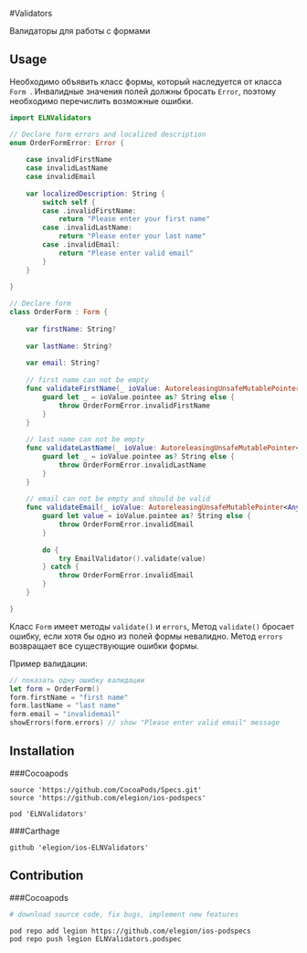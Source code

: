 #Validators

Валидаторы для работы с формами

## Usage

Необходимо объявить класс формы, который наследуется от класса  `Form `. Инвалидные значения полей должны бросать `Error`, поэтому необходимо перечислить возможные ошибки.

```swift
import ELNValidators

// Declare form errors and localized description
enum OrderFormError: Error {
    
    case invalidFirstName
    case invalidLastName
	case invalidEmail
    
    var localizedDescription: String {
        switch self {
        case .invalidFirstName:
            return "Please enter your first name"
        case .invalidLastName:
            return "Please enter your last name"
        case .invalidEmail:
            return "Please enter valid email"
        }
    }
    
}

// Declare form
class OrderForm : Form {
    
    var firstName: String?
    
    var lastName: String?
    
    var email: String?
    
    // first name can not be empty
    func validateFirstName(_ ioValue: AutoreleasingUnsafeMutablePointer<AnyObject?>) throws {
        guard let _ = ioValue.pointee as? String else {
            throw OrderFormError.invalidFirstName
        }
    }
    
    // last name can not be empty
    func validateLastName(_ ioValue: AutoreleasingUnsafeMutablePointer<AnyObject?>) throws {
        guard let _ = ioValue.pointee as? String else {
            throw OrderFormError.invalidLastName
        }
    }
    
    // email can not be empty and should be valid
    func validateEmail(_ ioValue: AutoreleasingUnsafeMutablePointer<AnyObject?>) throws {
        guard let value = ioValue.pointee as? String else {
            throw OrderFormError.invalidEmail
        }
        
        do {
            try EmailValidator().validate(value)
        } catch {
            throw OrderFormError.invalidEmail
        }
    }

}
```

Класс `Form` имеет методы `validate()` и `errors`, Метод `validate()` бросает ошибку, если хотя бы одно из полей формы невалидно. Метод `errors` возвращает все существующие ошибки формы. 

Пример валидации:

```swift
// показать одну ошибку валидации
let form = OrderForm()
form.firstName = "first name"
form.lastName = "last name"
form.email = "invalidemail"
showErrors(form.errors) // show "Please enter valid email" message
```

## Installation

###Cocoapods

```
source 'https://github.com/CocoaPods/Specs.git'
source 'https://github.com/elegion/ios-podspecs'

pod 'ELNValidators' 
```

###Carthage

```
github 'elegion/ios-ELNValidators'
```

## Contribution

###Cocoapods

```sh
# download source code, fix bugs, implement new features

pod repo add legion https://github.com/elegion/ios-podspecs
pod repo push legion ELNValidators.podspec
```

